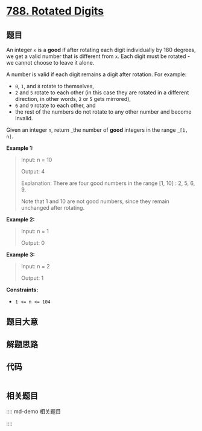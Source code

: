 # [788. Rotated Digits](https://leetcode.com/problems/rotated-digits)

## 题目

An integer `x` is a **good** if after rotating each digit individually by 180
degrees, we get a valid number that is different from `x`. Each digit must be
rotated - we cannot choose to leave it alone.

A number is valid if each digit remains a digit after rotation. For example:

  * `0`, `1`, and `8` rotate to themselves,
  * `2` and `5` rotate to each other (in this case they are rotated in a different direction, in other words, `2` or `5` gets mirrored),
  * `6` and `9` rotate to each other, and
  * the rest of the numbers do not rotate to any other number and become invalid.

Given an integer `n`, return _the number of **good** integers in the range
_`[1, n]`.



**Example 1:**

> Input: n = 10
> 
> Output: 4
> 
> Explanation: There are four good numbers in the range [1, 10] : 2, 5, 6, 9.
> 
> Note that 1 and 10 are not good numbers, since they remain unchanged after rotating.

**Example 2:**

> Input: n = 1
> 
> Output: 0

**Example 3:**

> Input: n = 2
> 
> Output: 1

**Constraints:**

  * `1 <= n <= 104`


## 题目大意

## 解题思路

## 代码

```javascript

```

## 相关题目

:::: md-demo 相关题目

::::

